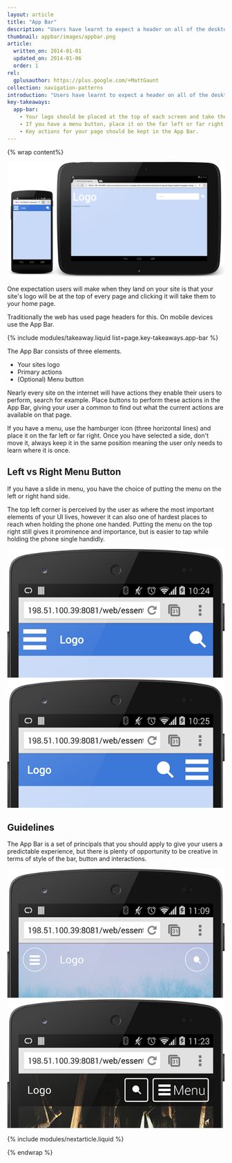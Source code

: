 ```yaml
---
layout: article
title: "App Bar"
description: "Users have learnt to expect a header on all of the desktop sites, but on mobile you should be using the App Bar."
thumbnail: appbar/images/appbar.png
article:
  written_on: 2014-01-01
  updated_on: 2014-01-06
  order: 1
rel:
  gplusauthor: https://plus.google.com/+MattGaunt
collection: navigation-patterns
introduction: "Users have learnt to expect a header on all of the desktop sites, but on mobile you should be using the App Bar."
key-takeaways:
  app-bar:
    - Your logo should be placed at the top of each screen and take the user back to your homepage.
    - If you have a menu button, place it on the far left or far right of the App Bar and keep it in the same place throughout your site.
    - Key actions for your page should be kept in the App Bar.
---
```


{% wrap content%}

<a href="{{site.baseurl}}/resources/samples/layouts/navigation-patterns/appbar-navdrawer-sample1.html">
	<img class="g-medium--full g-wide--full" src="images/appbar.png">
</a>
<div style="clear: both;"></div>

One expectation users will make when they land on your site is that your site's logo will be at the top of every page and clicking it will take them to your home page.

Traditionally the web has used page headers for this. On mobile devices use the App Bar.

{% include modules/takeaway.liquid list=page.key-takeaways.app-bar %}

The App Bar consists of three elements.

- Your sites logo
- Primary actions
- (Optional) Menu button

Nearly every site on the internet will have actions they enable their users to perform, search for example. Place buttons to perform these actions in the App Bar, giving your user a common to find out what the current actions are available on that page.

If you have a menu, use the hamburger icon (three horizontal lines) and place it on the far left or far right. Once you have selected a side, don't move it, always keep it in the same position meaning the user only needs to learn where it is once.

## Left vs Right Menu Button

If you have a slide in menu, you have the choice of putting the menu on the left or right hand side.

The top left corner is perceived by the user as where the most important elements of your UI lives, however it can also one of  hardest places to reach when holding the phone one handed. Putting the menu on the top right still gives it prominence and importance, but is easier to tap while holding the phone single handidly.

<a href="{{site.baseurl}}/resources/samples/layouts/navigation-patterns/appbar-navdrawer-sample1.html">
	<img class="g--half" src="images/appbar-menu-left.png">
</a>
<a href="{{site.baseurl}}/resources/samples/layouts/navigation-patterns/appbar-navdrawer-sample2.html">
	<img class="g--half g--last" src="images/appbar-menu-right.png">
</a>

<div style="clear: both;"></div>

## Guidelines

The App Bar is a set of principals that you should apply to give your users a predictable experience, but there is plenty of opportunity to be creative in terms of style of the bar, button and interactions.

<a href="{{site.baseurl}}/resources/samples/layouts/navigation-patterns/appbar-navdrawer-bottombar-sample.html">
	<img class="g--half" src="images/appbar-alt-1.png">
</a>
<a href="{{site.baseurl}}/resources/samples/layouts/navigation-patterns/appbar-navdrawer-sample.html">
	<img class="g--half g--last" src="images/appbar-alt-2.png">
</a>

<div style="clear: both;"></div>

{% include modules/nextarticle.liquid %}

{% endwrap %}
